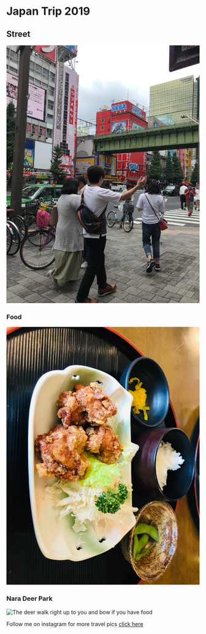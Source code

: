 # Japan Trip 2019

## Street
![The anime district had so many figurine stores](https://raw.githubusercontent.com/AnnNguyen04/Camera-Roll-Dump-/main/anime%20district%20japan.jpeg)

### Food
![The popcorn chicken was so crunchy! YUMMMM](https://github.com/AnnNguyen04/Camera-Roll-Dump-/blob/main/popcorn%20chicken%20meal%20japan.jpeg?raw=true) 

### Nara Deer Park
![The deer walk right up to you and bow if you have food](https://github.com/AnnNguyen04/Camera-Roll-Dump-/blob/main/nara%20deer%20park%20japan.JPG?raw=true) 

Follow me on instagram for more travel pics [click here](https://www.instagram.com/annie.nnguyen/?r=nametag)  
